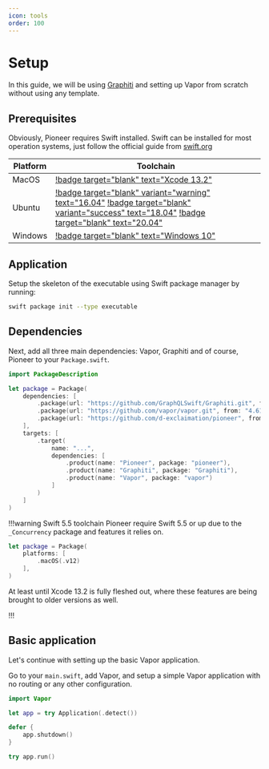 ```yaml
---
icon: tools
order: 100
---
```


# Setup

In this guide, we will be using [Graphiti](https://github.com/GraphQLSwift/Graphiti) and setting up Vapor from scratch without using any template.

## Prerequisites

Obviously, Pioneer requires Swift installed. Swift can be installed for most operation systems, just follow the official guide from [swift.org](https://www.swift.org/download/)

| Platform | Toolchain                                                                                                                                                                                                                                                                                                                                                                                                                                                                                                            |
| -------- | -------------------------------------------------------------------------------------------------------------------------------------------------------------------------------------------------------------------------------------------------------------------------------------------------------------------------------------------------------------------------------------------------------------------------------------------------------------------------------------------------------------------- |
| MacOS    | [!badge target="blank" text="Xcode 13.2"](https://download.swift.org/swift-5.5.2-release/xcode/swift-5.5.2-RELEASE/swift-5.5.2-RELEASE-osx.pkg)                                                                                                                                                                                                                                                                                                                                                                      |
| Ubuntu   | [!badge target="blank" variant="warning" text="16.04"](https://download.swift.org/swift-5.5.2-release/ubuntu1604/swift-5.5.2-RELEASE/swift-5.5.2-RELEASE-ubuntu16.04.tar.gz) [!badge target="blank" variant="success" text="18.04"](https://download.swift.org/swift-5.5.2-release/ubuntu1804/swift-5.5.2-RELEASE/swift-5.5.2-RELEASE-ubuntu18.04.tar.gz) [!badge target="blank" text="20.04"](https://download.swift.org/swift-5.5.2-release/ubuntu2004/swift-5.5.2-RELEASE/swift-5.5.2-RELEASE-ubuntu20.04.tar.gz) |
| Windows  | [!badge target="blank" text="Windows 10"](https://download.swift.org/swift-5.5.2-release/windows10/swift-5.5.2-RELEASE/swift-5.5.2-RELEASE-windows10.exe)                                                                                                                                                                                                                                                                                                                                                            |

## Application

Setup the skeleton of the executable using Swift package manager by running:

```bash
swift package init --type executable
```

## Dependencies

Next, add all three main dependencies: Vapor, Graphiti and of course, Pioneer to your `Package.swift`.

```swift Package.swift
import PackageDescription

let package = Package(
    dependencies: [
        .package(url: "https://github.com/GraphQLSwift/Graphiti.git", from: "1.0.0"),
        .package(url: "https://github.com/vapor/vapor.git", from: "4.61.1"),
        .package(url: "https://github.com/d-exclaimation/pioneer", from: "0.9.4")
    ],
    targets: [
        .target(
            name: "...",
            dependencies: [
                .product(name: "Pioneer", package: "pioneer"),
                .product(name: "Graphiti", package: "Graphiti"),
                .product(name: "Vapor", package: "vapor")
            ]
        )
    ]
)
```

!!!warning Swift 5.5 toolchain
Pioneer require Swift 5.5 or up due to the `_Concurrency` package and features it relies on.

```swift Specifying requirement for Swift 5.5
let package = Package(
    platforms: [
        .macOS(.v12)
    ],
)
```

At least until Xcode 13.2 is fully fleshed out, where these features are being brought to older versions as well.

!!!

## Basic application

Let's continue with setting up the basic Vapor application.

Go to your `main.swift`, add Vapor, and setup a simple Vapor application with no routing or any other configuration.

```swift main.swift
import Vapor

let app = try Application(.detect())

defer {
    app.shutdown()
}

try app.run()
```
